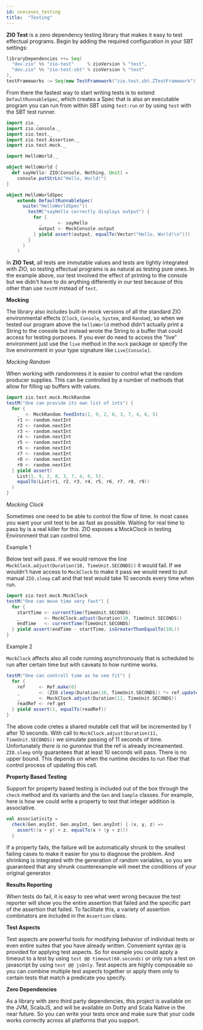 ```yaml
---
id: usecases_testing
title:  "Testing"
---
```


**ZIO Test** is a zero dependency testing library that makes it easy to test effectual programs. Begin by adding the required configuration in your SBT settings:

```scala
libraryDependencies ++= Seq(
  "dev.zio" %% "zio-test"     % zioVersion % "test",
  "dev.zio" %% "zio-test-sbt" % zioVersion % "test"
),
testFrameworks := Seq(new TestFramework("zio.test.sbt.ZTestFramework"))
```

From there the fastest way to start writing tests is to extend `DefaultRunnableSpec`, which creates a Spec that is also an executable program you can run from within SBT using `test:run` or by using `test` with the SBT test runner.

```scala
import zio._
import zio.console._
import zio.test._
import zio.test.Assertion._
import zio.test.mock._

import HelloWorld._

object HelloWorld {
  def sayHello: ZIO[Console, Nothing, Unit] =
    console.putStrLn("Hello, World!")
}

object HelloWorldSpec
    extends DefaultRunnableSpec(
      suite("HelloWorldSpec")(
        testM("sayHello correctly displays output") {
          for {
            _      <- sayHello
            output <- MockConsole.output
          } yield assert(output, equalTo(Vector("Hello, World!\n")))
        }
      )
    )
```

In **ZIO Test**, all tests are immutable values and tests are tightly integrated with ZIO, so testing effectual programs is as natural as testing pure ones. In the example above, our test involved the effect of printing to the console but we didn't have to do anything differently in our test because of this other than use `testM` instead of `test`.

**Mocking**

The library also includes built-in mock versions of all the standard ZIO environmental effects (`Clock`, `Console`, `System`, and `Random`), so when we tested our program above the `helloWorld` method didn't actually print a String to the console but instead wrote the String to a buffer that could access for testing purposes. If you ever do need to access the "live" environment just use the `live` method in the `mock` package or specify the live environment in your type signature like `Live[Console]`.

_Mocking Random_

When working with randomness it is easier to control what the random producer supplies. This can be controlled by a number of methods that allow for filling up buffers with values.

```scala
import zio.test.mock.MockRandom
testM("One can provide its own list of ints") {
  for {
    _  <- MockRandom.feedInts(1, 9, 2, 8, 3, 7, 4, 6, 5)
    r1 <- random.nextInt
    r2 <- random.nextInt
    r3 <- random.nextInt
    r4 <- random.nextInt
    r5 <- random.nextInt
    r6 <- random.nextInt
    r7 <- random.nextInt
    r8 <- random.nextInt
    r9 <- random.nextInt
  } yield assert(
    List(1, 9, 2, 8, 3, 7, 4, 6, 5),
    equalTo(List(r1, r2, r3, r4, r5, r6, r7, r8, r9))
  )
}
```

_Mocking Clock_

Sometimes one need to be able to control the flow of time. In most cases you want your unit test to be as fast as possible. Waiting for real time to pass by is a real killer for this. ZIO exposes a MockClock in testing Environment that can control time.

Example 1

Below test will pass. If we would remove the line `MockClock.adjust(Duration(10, TimeUnit.SECONDS))` it would fail. If we wouldn't have access to `MockClock` to make it pass we would need to put manual `ZIO.sleep` call and that test would take 10 seconds every time when run.
```scala
import zio.test.mock.MockClock
testM("One can move time very fast") {  
  for {
    startTime <- currentTime(TimeUnit.SECONDS)
    _         <- MockClock.adjust(Duration(10, TimeUnit.SECONDS))
    endTime   <- currentTime(TimeUnit.SECONDS)
  } yield assert(endTime - startTime, isGreaterThanEqualTo(10L))
}
```

Example 2

`MockClock` affects also all code running asynchronously that is scheduled to run after certain time but with caveats to how runtime works.

```scala
testM("One can controll time as he see fit") {
  for {
    ref     <- Ref.make(0)
    _       <- (ZIO.sleep(Duration(10, TimeUnit.SECONDS)) *> ref.update(_+1)).fork
    _       <- MockClock.adjust(Duration(11, TimeUnit.SECONDS)) 
    readRef <- ref.get
  } yield assert(1, equalTo(readRef))
}
```

The above code cretes a shared mutable cell that will be incremented by 1 after 10 seconds. With call to `MockClock.adjust(Duration(11, TimeUnit.SECONDS))` we simulate passing of 11 seconds of time. Unfortunately *there is no gurantee* that the ref is already increamented. `ZIO.sleep` only guarantees that at least 10 seconds will pass. There is no upper bound. This depends on when the runtime decides to run fiber that control process of updating this cell.



**Property Based Testing**

Support for property based testing is included out of the box through the `check` method and its variants and the `Gen` and `Sample` classes. For example, here is how we could write a property to test that integer addition is associative.

```scala
val associativity =
  check(Gen.anyInt, Gen.anyInt, Gen.anyInt) { (x, y, z) =>
    assert((x + y) + z, equalTo(x + (y + z)))
  }
```

If a property fails, the failure will be automatically shrunk to the smallest failing cases to make it easier for you to diagnose the problem. And shrinking is integrated with the generation of random variables, so you are guaranteed that any shrunk counterexample will meet the conditions of your original generator.

**Results Reporting**

When tests do fail, it is easy to see what went wrong because the test reporter will show you the entire assertion that failed and the specific part of the assertion that failed. To facilitate this, a variety of assertion combinators are included in the `Assertion` class.

**Test Aspects**

Test aspects are powerful tools for modifying behavior of individual tests or even entire suites that you have already written. Convenient syntax `@@` is provided for applying test aspects. So for example you could apply a timeout to a test by using `test @@ timeout(60.seconds)` or only run a test on javascript by using `test @@ jsOnly`. Test aspects are highly composable so you can combine multiple test aspects together or apply them only to certain tests that match a predicate you specify.

**Zero Dependencies**

As a library with zero third party dependencies, this project is available on the JVM, ScalaJS, and will be available on Dotty and Scala Native in the near future. So you can write your tests once and make sure that your code works correctly across all platforms that you support.
